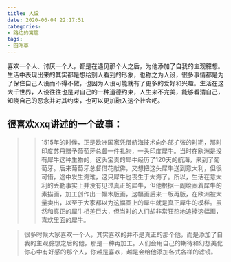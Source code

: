 ```yaml
---
title: 人设
date: 2020-06-04 22:17:51
categories:
- 路边的篱笆
tags: 
- 四叶草
---
```

喜欢一个人、讨厌一个人，都是在遇见那个人之后，为他添加了自我的主观臆想。生活中表现出来的其实都是想给别人看到的形象，也称之为人设，很多事情都是为了保住自己人设而不得不做，也因为人设可能就有了更多的爱好和兴趣。生活在这大千世界，人设往往也是对自己的一种道德约束，人生来不完美，能够看清自己，知晓自己的恶念并对其约束，也可以更加融入这个社会吧。
<!-- more -->

很喜欢xxq讲述的一个故事：
---
>>1515年的时候，正是欧洲国家凭借航海技术向外部扩张的时期，那时印度苏丹赠予葡萄牙总督一件礼物，一头印度犀牛。当时在欧洲是没有犀牛这种生物的，这头宝贵的犀牛经历了120天的航海，来到了葡萄牙。后来葡萄牙总督借花献佛，又想把这头犀牛送到意大利，但很可惜，途中发生海难，这只犀牛也丧生于大海了。所以，生活在意大利的丢勒事实上并没有见过真正的犀牛，但他根据一副绘画着犀牛的素描画，加工创作出一幅木版画，这幅画后来一版再版，在欧洲被大量卖出，以至于大家都以为这幅画上的犀牛就是真正犀牛的模样。虽然和真正的犀牛相差巨大，但当时的人们却非常狂热地追捧这幅画，喜欢里面的犀牛。

>很多时候大家喜欢一个人，其实喜欢的并不是真正的那个他，而是添加了自我的主观臆想之后的他，那是一种再加工。人们会用自己的期待和幻想美化你心中有好感的那个人，你越是喜欢，越是会给他添加各式各样的滤镜。
